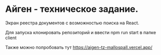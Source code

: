 # Айген - техническое задание.
Экран реестра документов с возможностью поиска на React.

Для запуска клонировать репозиторий и ввести npm run start в папке client

Также можно попробовать тут https://aigen-tz-mallospall.vercel.app/
